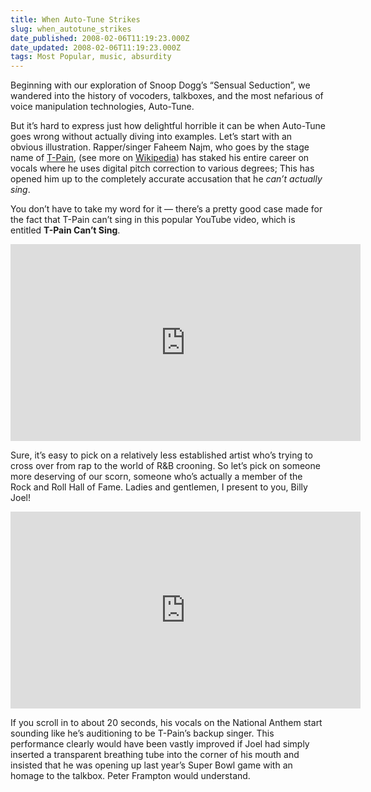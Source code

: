 ```yaml
---
title: When Auto-Tune Strikes
slug: when_autotune_strikes
date_published: 2008-02-06T11:19:23.000Z
date_updated: 2008-02-06T11:19:23.000Z
tags: Most Popular, music, absurdity
---
```


Beginning with our exploration of Snoop Dogg’s “Sensual Seduction”, we wandered into the history of vocoders, talkboxes, and the most nefarious of voice manipulation technologies, Auto-Tune.

But it’s hard to express just how delightful horrible it can be when Auto-Tune goes wrong without actually diving into examples. Let’s start with an obvious illustration. Rapper/singer Faheem Najm, who goes by the stage name of [T-Pain](http://www.t-pain.net/), (see more on [Wikipedia](http://en.wikipedia.org/wiki/T-Pain)) has staked his entire career on vocals where he uses digital pitch correction to various degrees; This has opened him up to the completely accurate accusation that he *can’t actually sing*.

You don’t have to take my word for it — there’s a pretty good case made for the fact that T-Pain can’t sing in this popular YouTube video, which is entitled **T-Pain Can’t Sing**.

<iframe width="560" height="315" src="https://www.youtube-nocookie.com/embed/tduQ9ctqojM" title="YouTube video player" frameborder="0" allow="accelerometer; autoplay; clipboard-write; encrypted-media; gyroscope; picture-in-picture; web-share" allowfullscreen></iframe>

Sure, it’s easy to pick on a relatively less established artist who’s trying to cross over from rap to the world of R&B crooning. So let’s pick on someone more deserving of our scorn, someone who’s actually a member of the Rock and Roll Hall of Fame. Ladies and gentlemen, I present to you, Billy Joel!

<iframe width="560" height="315" src="https://www.youtube-nocookie.com/embed/zmhTmKD6rXc" title="YouTube video player" frameborder="0" allow="accelerometer; autoplay; clipboard-write; encrypted-media; gyroscope; picture-in-picture; web-share" allowfullscreen></iframe>

If you scroll in to about 20 seconds, his vocals on the National Anthem start sounding like he’s auditioning to be T-Pain’s backup singer. This performance clearly would have been vastly improved if Joel had simply inserted a transparent breathing tube into the corner of his mouth and insisted that he was opening up last year’s Super Bowl game with an homage to the talkbox. Peter Frampton would understand.
